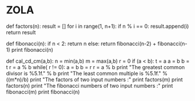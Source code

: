 ZOLA
====
def factors(n):
	result = []
	for i in range(1, n+1):
		if n % i == 0:
			result.append(i)
	return result
	
def fibonacci(n):
	if n < 2:
		return n
	else:
		return fibonacci(n-2) + fibonacci(n-1)
	print fibonacci(n)
	
	
def cal_cd_cm(a,b):
  	n = min(a,b)
	m = max(a,b)
	r = 0
	if (a < b):
		t = a
		a = b
		b = t
	r = a % b
	while( r != 0):
		a = b
		b = r
		r = a % b
	print "The greatest common divisor is %5.1f." % b
	print "The least common multiple is %5.1f." % ((m*n)/b)
	print "The factors of two input numbers :"
	print factors(m)
	print factors(n)
	print "The fibonacci numbers of two input numbers :"
	print fibonacci(m)
	print fibonacci(n)



